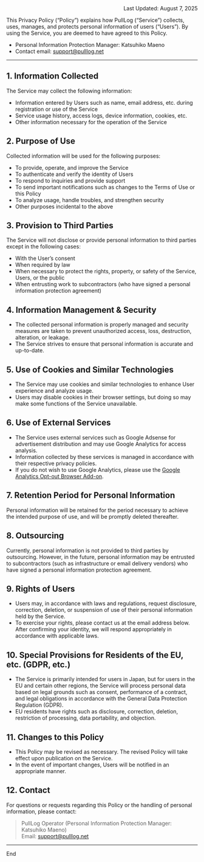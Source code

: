 <div style="text-align: right;">Last Updated: August 7, 2025</div>

This Privacy Policy (“Policy”) explains how PullLog (“Service”) collects, uses, manages, and protects personal information of users (“Users”). By using the Service, you are deemed to have agreed to this Policy.

- Personal Information Protection Manager: Katsuhiko Maeno
- Contact email: support@pulllog.net

---

## 1. Information Collected

The Service may collect the following information:

- Information entered by Users such as name, email address, etc. during registration or use of the Service
- Service usage history, access logs, device information, cookies, etc.
- Other information necessary for the operation of the Service

## 2. Purpose of Use

Collected information will be used for the following purposes:

- To provide, operate, and improve the Service
- To authenticate and verify the identity of Users
- To respond to inquiries and provide support
- To send important notifications such as changes to the Terms of Use or this Policy
- To analyze usage, handle troubles, and strengthen security
- Other purposes incidental to the above

## 3. Provision to Third Parties

The Service will not disclose or provide personal information to third parties except in the following cases:

- With the User’s consent
- When required by law
- When necessary to protect the rights, property, or safety of the Service, Users, or the public
- When entrusting work to subcontractors (who have signed a personal information protection agreement)

## 4. Information Management & Security

- The collected personal information is properly managed and security measures are taken to prevent unauthorized access, loss, destruction, alteration, or leakage.
- The Service strives to ensure that personal information is accurate and up-to-date.

## 5. Use of Cookies and Similar Technologies

- The Service may use cookies and similar technologies to enhance User experience and analyze usage.
- Users may disable cookies in their browser settings, but doing so may make some functions of the Service unavailable.

## 6. Use of External Services

- The Service uses external services such as Google Adsense for advertisement distribution and may use Google Analytics for access analysis.
- Information collected by these services is managed in accordance with their respective privacy policies.
- If you do not wish to use Google Analytics, please use the [Google Analytics Opt-out Browser Add-on](https://tools.google.com/dlpage/gaoptout).

## 7. Retention Period for Personal Information

Personal information will be retained for the period necessary to achieve the intended purpose of use, and will be promptly deleted thereafter.

## 8. Outsourcing

Currently, personal information is not provided to third parties by outsourcing. However, in the future, personal information may be entrusted to subcontractors (such as infrastructure or email delivery vendors) who have signed a personal information protection agreement.

## 9. Rights of Users

- Users may, in accordance with laws and regulations, request disclosure, correction, deletion, or suspension of use of their personal information held by the Service.
- To exercise your rights, please contact us at the email address below. After confirming your identity, we will respond appropriately in accordance with applicable laws.

## 10. Special Provisions for Residents of the EU, etc. (GDPR, etc.)

- The Service is primarily intended for users in Japan, but for users in the EU and certain other regions, the Service will process personal data based on legal grounds such as consent, performance of a contract, and legal obligations in accordance with the General Data Protection Regulation (GDPR).
- EU residents have rights such as disclosure, correction, deletion, restriction of processing, data portability, and objection.

## 11. Changes to this Policy

- This Policy may be revised as necessary. The revised Policy will take effect upon publication on the Service.
- In the event of important changes, Users will be notified in an appropriate manner.

## 12. Contact

For questions or requests regarding this Policy or the handling of personal information, please contact:

> PullLog Operator (Personal Information Protection Manager: Katsuhiko Maeno)  
> Email: support@pulllog.net

---

End
